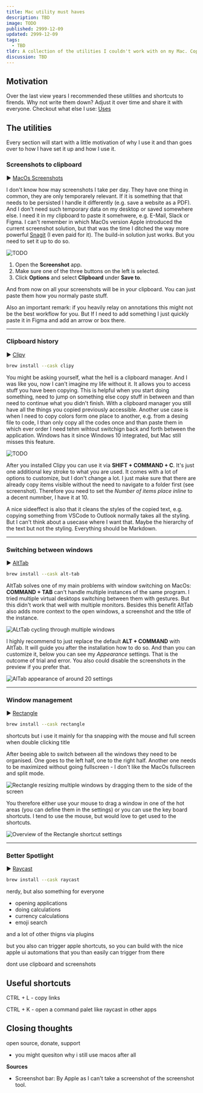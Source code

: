 ```yaml
---
title: Mac utility must haves
description: TBD
image: TODO
published: 2999-12-09
updated: 2999-12-09
tags:
  - TBD
tldr: A collection of the utilities I couldn't work with on my Mac. Copy brew command if not interested in the fluff.
discussion: TBD
---
```


## Motivation

Over the last view years I recommended these utilities and shortcuts to firends. Why not write them down? Adjust it over time and share it with everyone. Checkout what else I use: [Uses](/uses)

## The utilities

Every section will start with a little motivation of why I use it and than goes over to how I have set it up and how I use it.

### Screenshots to clipboard

▶︎ [MacOs Screenshots](https://support.apple.com/en-us/102646)

I don't know how may screenshots I take per day. They have one thing in common, they are only temporarely relevant. If it is something that that needs to be persisted I handle it differently (e.g. save a website as a PDF). And I don't need such temporary data on my desktop or saved somewhere else. I need it in my clipboard to paste it somehwere, e.g. E-Mail, Slack or Figma. I can't remember in which MacOs version Apple introduced the current screenshot solution, but that was the time I ditched the way more powerful [Snagit](https://www.techsmith.com/screen-capture.html) (I even paid for it). The build-in solution just works. But you need to set it up to do so.

![TODO](/posts/mac-utility-must-haves/apple_screenshots.png)

1. Open the **Screenshot** app.
2. Make sure one of the three buttons on the left is selected.
3. Click **Options** and select **Clipboard** under **Save to**.

And from now on all your screenshots will be in your clipboard. You can just paste them how you normaly paste stuff.

Also an important remark: if you heavily relay on annotations this might not be the best workflow for you. But If I need to add something I just quickly paste it in Figma and add an arrow or box there.

---

### Clipboard history

▶︎ [Clipy](https://clipy-app.com/)

```bash
brew install --cask clipy
```

You might be asking yourself, what the hell is a clipboard manager. And I was like you, now I can't imagine my life without it. It allows you to access stuff you have been copying. This is helpful when you start doing something, need to jump on something else copy stuff in between and than need to continue what you didn't finish. With a clipboard manager you still have all the things you copied previously accessible. Another use case is when I need to copy colors form one place to another, e.g. from a desing file to code, I than only copy all the codes once and than paste them in which ever order I need tehm wihtout switchign back and forth between the application. Windows has it since Windows 10 integrated, but Mac still misses this feature.

![TODO](/posts/mac-utility-must-haves/clipy.png)

After you installed Clipy you can use it via **SHIFT + COMMAND + C**. It's just one additional key stroke to what you are used. It comes with a lot of options to customize, but I don't change a lot. I just make sure that there are already copy items visible without the need to navigate to a folder first (see screenshot). Therefore you need to set the _Number of items place inline_ to a decent numnber, I have it at 10.

A nice sideeffect is also that it cleans the styles of the copied text, e.g. copying something from VSCode to Outlook normally takes all the styling. But I can't think about a usecase where I want that. Maybe the hierarchy of the text but not the styling. Everything should be Markdown.

---

### Switching between windows

▶︎ [AltTab](https://alt-tab-macos.netlify.app/)

```bash
brew install --cask alt-tab
```

AltTab solves one of my main problems with window switching on MacOs: **COMMAND + TAB** can't handle multiple instances of the same program. I tried multiple virtual desktops switching between them with gestures. But this didn't work that well with multiple monitors. Besides this benefit AltTab also adds more context to the open windows, a screenshot and the title of the instance.

![ALtTab cycling through multiple windows](/posts/mac-utility-must-haves/alttab.gif)

I highly recommend to just replace the default **ALT + COMMAND** with AltTab. It will guide you after the installation how to do so. And than you can customize it, below you can see my _Appearance_ settings. That is the outcome of trial and error. You also could disable the screenshots in the preview if you prefer that.

![AlTab appearance of around 20 settings](/posts/mac-utility-must-haves/alttab_settings.png)

---

### Window management

▶︎ [Rectangle](https://rectangleapp.com/)

```bash
brew install --cask rectangle
```


shortcuts but i use it mainly for tha snapping with the mouse and full screen when double clicking title

After beeing able to switch between all the windows they need to be organised. One goes to the left half, one to the right half. Another one needs to be maximized without going fullscreen - I don't like the MacOs fullscreen and split mode.

![Rectangle resizing multiple windows by dragging them to the side of the screen](/posts/mac-utility-must-haves/rectangle.gif)

You therefore either use your mouse to drag a window in one of the hot areas (you can define them in the settings) or you can use the key board shortcuts. I tend to use the mouse, but would love to get used to the shortcuts.

![Overview of the Rectangle shortcut settings](/posts/mac-utility-must-haves/rectangle_shortcuts.png)

---

### Better Spotlight

▶︎ [Raycast](https://www.raycast.com/)

```bash
brew install --cask raycast
```

nerdy, but also something for everyone

- opening applications
- doing calculations
- currency calculations
- emoji search

and a lot of other thigns via plugins

but you also can trigger apple shortcuts, so you can build with the nice apple ui automations that you than easily can trigger from there

dont use clipboard and screenshots

## Useful shortcuts

CTRL + L - copy links

CTRL + K - open a command palet like raycast in other apps

## Closing thoughts

open source, donate, support

- you might quesiton why i still use macos after all

**Sources**

- Screenshot bar: By Apple as I can't take a screenshot of the screenshot tool.
